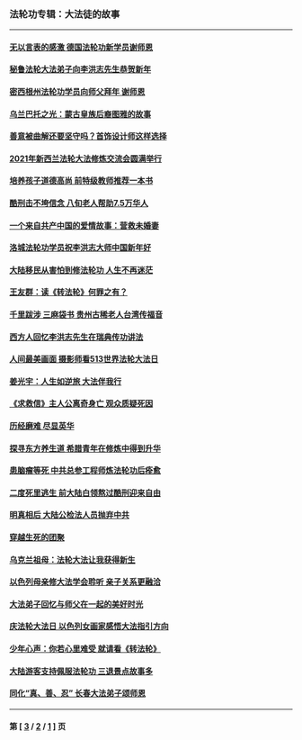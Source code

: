 ### 法轮功专辑：大法徒的故事
---
#### [无以言表的感激 德国法轮功新学员谢师恩](../../pages/nf1147481/n13543790.md?03110430) 
#### [秘鲁法轮大法弟子向李洪志先生恭贺新年](../../pages/nf1147481/n13540182.md?03110430) 
#### [密西根州法轮功学员向师父拜年 谢师恩](../../pages/nf1147481/n13538183.md?03110430) 
#### [乌兰巴托之光：蒙古皇族后裔图雅的故事](../../pages/nf1147481/n13155759.md?03110430) 
#### [善意被曲解还要坚守吗？首饰设计师这样选择](../../pages/nf1147481/n13077575.md?03110430) 
#### [2021年新西兰法轮大法修炼交流会圆满举行](../../pages/nf1147481/n13033149.md?03110430) 
#### [培养孩子道德高尚 前特级教师推荐一本书](../../pages/nf1147481/n12938640.md?03110430) 
#### [酷刑击不垮信念 八旬老人帮助7.5万华人](../../pages/nf1147481/n12880712.md?03110430) 
#### [一个来自共产中国的爱情故事：营救未婚妻](../../pages/nf1147481/n12778386.md?03110430) 
#### [洛城法轮功学员祝李洪志大师中国新年好](../../pages/nf1147481/n12724685.md?03110430) 
#### [大陆移民从害怕到修法轮功 人生不再迷茫](../../pages/nf1147481/n12414325.md?03110430) 
#### [王友群：读《转法轮》何罪之有？](../../pages/nf1147481/n12408647.md?03110430) 
#### [千里跋涉 三麻袋书 贵州古稀老人台湾传福音](../../pages/nf1147481/n12198750.md?03110430) 
#### [西方人回忆李洪志先生在瑞典传功讲法](../../pages/nf1147481/n12099607.md?03110430) 
#### [人间最美画面 摄影师看513世界法轮大法日](../../pages/nf1147481/n12094118.md?03110430) 
#### [姜光宇：人生如逆旅 大法伴我行](../../pages/nf1147481/n12088664.md?03110430) 
#### [《求救信》主人公离奇身亡 观众质疑死因](../../pages/nf1147481/n11845215.md?03110430) 
#### [历经磨难 尽显英华](../../pages/nf1147481/n11723297.md?03110430) 
#### [探寻东方养生道 希腊青年在修炼中得到升华](../../pages/nf1147481/n11494502.md?03110430) 
#### [患脑瘤等死 中共总参工程师炼法轮功后痊愈](../../pages/nf1147481/n11466682.md?03110430) 
#### [二度死里逃生 前大陆白领熬过酷刑迎来自由](../../pages/nf1147481/n11368594.md?03110430) 
#### [明真相后 大陆公检法人员抛弃中共](../../pages/nf1147481/n11358618.md?03110430) 
#### [穿越生死的团聚](../../pages/nf1147481/n11258922.md?03110430) 
#### [乌克兰祖母：法轮大法让我获得新生](../../pages/nf1147481/n11269457.md?03110430) 
#### [以色列母亲修大法学会聆听 亲子关系更融洽](../../pages/nf1147481/n11268195.md?03110430) 
#### [大法弟子回忆与师父在一起的美好时光](../../pages/nf1147481/n11267759.md?03110430) 
#### [庆法轮大法日 以色列女画家感悟大法指引方向](../../pages/nf1147481/n11267735.md?03110430) 
#### [少年心声：你若心里难受 就请看《转法轮》](../../pages/nf1147481/n11267496.md?03110430) 
#### [大陆游客支持佩服法轮功 三退景点故事多](../../pages/nf1147481/n11267378.md?03110430) 
#### [同化“真、善、忍” 长春大法弟子颂师恩](../../pages/nf1147481/n11266497.md?03110430) 

---
#### 第 [ [3](./3.md?03110430) / [2](./2.md?03110430) / [1](./1.md?03110430) ] 页
